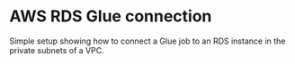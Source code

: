 # AWS RDS Glue connection
Simple setup showing how to connect a Glue job to an RDS instance in the private subnets of a VPC.